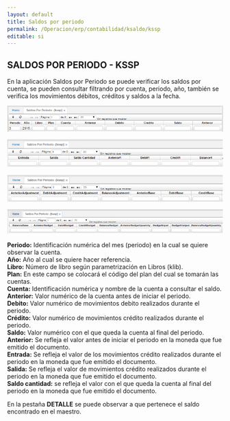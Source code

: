 ```yaml
---
layout: default
title: Saldos por periodo
permalink: /Operacion/erp/contabilidad/ksaldo/kssp
editable: si
---
```


## SALDOS POR PERIODO - KSSP

En la aplicación Saldos por Periodo se puede verificar los saldos por cuenta, se pueden consultar filtrando por cuenta, periodo, año, también se verifica los movimientos débitos, créditos y saldos a la fecha.

![](KSSP1.png)

![](KSSP2.png)

![](KSSP3.png)

![](KSSP4.png)

**Periodo:** Identificación numérica del mes (periodo) en la cual se quiere observar la cuenta.  
**Año:** Año al cual se quiere hacer referencia.  
**Libro:** Número de libro según parametrización en Libros (klib).  
**Plan:** En este campo se colocará el código del plan del cual se tomarán las cuentas.  
**Cuenta:** Identificación numérica y nombre de la cuenta a consultar el saldo.  
**Anterior:** Valor numérico de la cuenta antes de iniciar el periodo.  
**Debito:** Valor numérico de movimientos debito realizados durante el periodo.  
**Crédito:** Valor numérico de movimientos crédito realizados durante el periodo.  
**Saldo:** Valor numérico con el que queda la cuenta al final del periodo.  
**Anterior:** Se refleja el valor antes de iniciar el periodo en la moneda que fue emitido el documento.  
**Entrada:** Se refleja el valor de los movimientos crédito realizados durante el periodo en la moneda que fue emitido el documento.  
**Salida:** Se refleja el valor de movimientos crédito realizados durante el periodo en la moneda que fue emitido el documento.  
**Saldo cantidad:** se refleja el valor con el que queda la cuenta al final del periodo en la moneda que fue emitido el documento.  

En la pestaña **DETALLE** se puede observar a que pertenece el saldo encontrado en el maestro.




